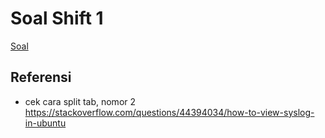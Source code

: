 # Soal Shift 1
[Soal](https://docs.google.com/document/d/1T3Y4o2lt5JvLTHdgzA5vRBQ0QYempbC5z-jcDAjela0/edit)

## Referensi
- cek cara split tab, nomor 2 https://stackoverflow.com/questions/44394034/how-to-view-syslog-in-ubuntu